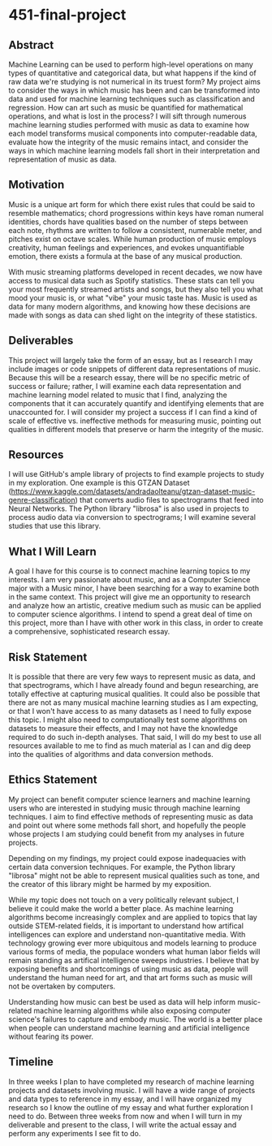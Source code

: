# 451-final-project

## Abstract

Machine Learning can be used to perform high-level operations on many types of quantitative and categorical data, but what happens if the kind of raw data we're studying is not numerical in its truest form? My project aims to consider the ways in which music has been and can be transformed into data and used for machine learning techniques such as classification and regression. How can art such as music be quantified for mathematical operations, and what is lost in the process? I will sift through numerous machine learning studies performed with music as data to examine how each model transforms musical components into computer-readable data, evaluate how the integrity of the music remains intact, and consider the ways in which machine learning models fall short in their interpretation and representation of music as data. 

## Motivation

Music is a unique art form for which there exist rules that could be said to resemble mathematics; chord progressions within keys have roman numeral identities, chords have qualities based on the number of steps between each note, rhythms are written to follow a consistent, numerable meter, and pitches exist on octave scales. While human production of music employs creativity, human feelings and experiences, and evokes unquantifiable emotion, there exists a formula at the base of any musical production. 

With music streaming platforms developed in recent decades, we now have access to musical data such as Spotify statistics. These stats can tell you your most frequently streamed artists and songs, but they also tell you what mood your music is, or what "vibe" your music taste has. Music is used as data for many modern algorithms, and knowing how these decisions are made with songs as data can shed light on the integrity of these statistics.

## Deliverables

This project will largely take the form of an essay, but as I research I may include images or code snippets of different data representations of music. Because this will be a research essay, there will be no specific metric of success or failure; rather, I will examine each data representation and machine learning model related to music that I find, analyzing the components that it can accurately quantify and identifying elements that are unaccounted for. I will consider my project a success if I can find a kind of scale of effective vs. ineffective methods for measuring music, pointing out qualities in different models that preserve or harm the integrity of the music.

## Resources

I will use GitHub's ample library of projects to find example projects to study in my exploration. One example is this GTZAN Dataset (https://www.kaggle.com/datasets/andradaolteanu/gtzan-dataset-music-genre-classification) that converts audio files to spectrograms that feed into Neural Networks. The Python library "librosa" is also used in projects to process audio data via conversion to spectrograms; I will examine several studies that use this library.

## What I Will Learn

A goal I have for this course is to connect machine learning topics to my interests. I am very passionate about music, and as a Computer Science major with a Music minor, I have been searching for a way to examine both in the same context. This project will give me an opportunity to research and analyze how an artistic, creative medium such as music can be applied to computer science algorithms. I intend to spend a great deal of time on this project, more than I have with other work in this class, in order to create a comprehensive, sophisticated research essay. 

## Risk Statement

It is possible that there are very few ways to represent music as data, and that spectrograms, which I have already found and begun researching, are totally effective at capturing musical qualities. It could also be possible that there are not as many musical machine learning studies as I am expecting, or that I won't have access to as many datasets as I need to fully expose this topic. I might also need to computationally test some algorithms on datasets to measure their effects, and I may not have the knowledge required to do such in-depth analyses. That said, I will do my best to use all resources available to me to find as much material as I can and dig deep into the qualities of algorithms and data conversion methods. 

## Ethics Statement

My project can benefit computer science learners and machine learning users who are interested in studying music through machine learning techniques. I aim to find effective methods of representing music as data and point out where some methods fall short, and hopefully the people whose projects I am studying could benefit from my analyses in future projects.

Depending on my findings, my project could expose inadequacies with certain data conversion techniques. For example, the Python library "librosa" might not be able to represent musical qualities such as tone, and the creator of this library might be harmed by my exposition. 

While my topic does not touch on a very politically relevant subject, I believe it could make the world a better place. As machine learning algorithms become increasingly complex and are applied to topics that lay outside STEM-related fields, it is important to understand how artifical intelligences can explore and understand non-quantitative media. With technology growing ever more ubiquitous and models learning to produce various forms of media, the populace wonders what human labor fields will remain standing as artifical intelligence sweeps industries. I believe that by exposing benefits and shortcomings of using music as data, people will understand the human need for art, and that art forms such as music will not be overtaken by computers. 

Understanding how music can best be used as data will help inform music-related machine learning algorithms while also exposing computer science's failures to capture and embody music. 
The world is a better place when people can understand machine learning and artificial intelligence without fearing its power.


## Timeline

In three weeks I plan to have completed my research of machine learning projects and datasets involving music. I will have a wide range of projects and data types to reference in my essay, and I will have organized my research so I know the outline of my essay and what further exploration I need to do. Between three weeks from now and when I will turn in my deliverable and present to the class, I will write the actual essay and perform any experiments I see fit to do. 
